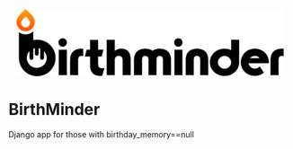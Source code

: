  <p align="center"><img src="logo/horizontalv2.png" alt="BirthMinder" height="120px"></p>

# BirthMinder
Django app for those with birthday_memory==null
